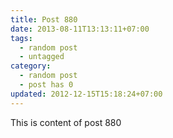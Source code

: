 ```yaml
---
title: Post 880
date: 2013-08-11T13:13:11+07:00
tags:
  - random post
  - untagged
category:
  - random post
  - post has 0
updated: 2012-12-15T15:18:24+07:00
---
```

This is content of post 880